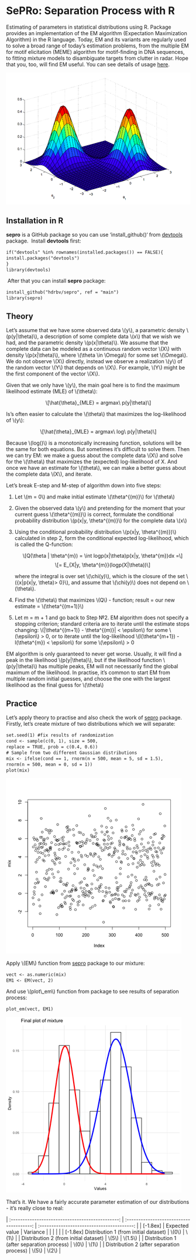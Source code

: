 # SePRo: Separation Process with R

Estimating of parameters in statistical distributions using R. 
Package provides an implementation of the EM algorithm (Expectation Maximization
Algorithm) in the R language. Today, EM and its variants are regularly
used to solve a broad range of today’s estimation problems, from the
multiple EM for motif elicitation (MEME) algorithm for motif-finding in
DNA sequences, to fitting mixture models to disambiguate targets from
clutter in radar. Hope that you, too, will find EM useful. You can see
details of usage
[here](https://github.com/hdrbv/sepro/blob/main/Tutorial/sepro-details.pdf/).

![*Example of mixture - 2 Gaussian functions*](graphics/ex1.png)

## Installation in R

**sepro** is a GitHub package so you can use ‘install\_github()‘ from
[devtools](https://cran.r-project.org/web/packages/devtools/index.html)
package.  Install **devtools** first:

    if("devtools" %in% rownames(installed.packages()) == FALSE){
    install.packages("devtools")
    }
    library(devtools)

 After that you can install **sepro** package:

    install_github("hdrbv/sepro", ref = "main")
    library(sepro)

## Theory

Let’s assume that we have some observed data
<span class="math inline">\\(y\\)</span>, a parametric density
<span class="math inline">\\(p(y|\\theta)\\)</span>, a description of
some complete data <span class="math inline">\\(x\\)</span> that we wish
we had, and the parametric density
<span class="math inline">\\(p(x|\\theta)\\)</span>. We assume that the
complete data can be modeled as a continuous random vector
<span class="math inline">\\(X\\)</span> with density
<span class="math inline">\\(p(x|\\theta)\\)</span>, where
<span class="math inline">\\(\\theta \\in \\Omega\\)</span> for some set
<span class="math inline">\\(\\Omega\\)</span>. We do not observe
<span class="math inline">\\(X\\)</span> directly, instead we observe a
realization <span class="math inline">\\(y\\)</span> of the random
vector <span class="math inline">\\(Y\\)</span> that depends on
<span class="math inline">\\(X\\)</span>. For example,
<span class="math inline">\\(Y\\)</span> might be the first component of
the vector <span class="math inline">\\(X\\)</span>.

Given that we only have <span class="math inline">\\(y\\)</span>, the
main goal here is to find the maximum likelihood estimate (MLE) of
<span class="math inline">\\(\\theta\\)</span>:

<span class="math display">\\\[\\hat{\\theta}\_{MLE} = argmax\\
p(y|\\theta)\\\]</span>

Is’s often easier to calculate the
<span class="math inline">\\(\\theta\\)</span> that maximizes the
log-likelihood of <span class="math inline">\\(y\\)</span>:

<span class="math display">\\\[\\hat{\\theta}\_{MLE} = argmax\\ log\\
p(y|\\theta)\\\]</span>

Because <span class="math inline">\\(log()\\)</span> is a monotonically
increasing function, solutions will be the same for both equations. But
sometimes it’s difficult to solve them. Then we can try EM: we make a
guess about the complete data <span class="math inline">\\(X\\)</span>
and solve for the <span class="math inline">\\(\\theta\\)</span> that
maximizes the (expected) log-likelihood of X. And once we have an
estimate for <span class="math inline">\\(\\theta\\)</span>, we can make
a better guess about the complete data
<span class="math inline">\\(X\\)</span>, and iterate.

Let’s break E-step and M-step of algorithm down into five steps:

1.  Let <span class="math inline">\\(m = 0\\)</span> and make initial
    estimate <span class="math inline">\\(\\theta^{(m)}\\)</span> for
    <span class="math inline">\\(\\theta\\)</span>

2.  Given the observed data <span class="math inline">\\(y\\)</span> and
    pretending for the moment that your current guess
    <span class="math inline">\\(\\theta^{(m)}\\)</span> is correct,
    formulate the conditional probability distribution
    <span class="math inline">\\(p(x|y, \\theta^{(m)}\\)</span> for the
    complete data <span class="math inline">\\(x\\)</span>

3.  Using the conditional probability distribution
    <span class="math inline">\\(p(x|y, \\theta^{(m)})\\)</span>
    calculated in step 2, form the conditional expected log-likelihood,
    which is called the Q-function:
    
    <span class="math display">\\\[Q(\\theta | \\theta^{m}) = \\int
    logp(x|\\theta)p(x|y, \\theta^{m})dx =\\\]</span>
    <span class="math display">\\\[= E\_{X|y,
    \\theta^{m}}(logp(X|\\theta))\\\]</span>
    
    where the integral is over set
    <span class="math inline">\\(\\chi(y)\\)</span>, which is the
    closure of the set <span class="math inline">\\({x|p(x|y, \\theta)\>
    0}\\)</span>, and assume that
    <span class="math inline">\\(\\chi(y)\\)</span> does not depend on
    <span class="math inline">\\(\\theta\\)</span>.

4.  Find the <span class="math inline">\\(\\theta\\)</span> that
    maximizes <span class="math inline">\\(Q\\)</span> - function;
    result = our new estimate =
    <span class="math inline">\\(\\theta^{(m+1)}\\)</span>

5.  Let m = m + 1 and go back to Step №2. EM algorithm does not specify
    a stopping criterion; standard criteria are to iterate until the
    estimate stops changing:
    <span class="math inline">\\(|\\theta^{(m+1)} - \\theta^{(m)}| \<
    \\epsilon\\)</span> for some
    <span class="math inline">\\(\\epsilon\\)</span> \> 0, or to iterate
    until the log-likelihood
    <span class="math inline">\\(l(\\theta^{m+1}) - l(\\theta^{m}) \<
    \\epsilon\\)</span> for some
    <span class="math inline">\\(\\epsilon\\)</span> \> 0

EM algorithm is only guaranteed to never get worse. Usually, it will
find a peak in the likelihood
<span class="math inline">\\(p(y|\\theta)\\)</span>, but if the
likelihood function <span class="math inline">\\(p(y|\\theta)\\)</span>
has multiple peaks, EM will not necessarily find the global maximum of
the likelihood. In practise, it’s common to start EM from multiple
random initial guesses, and choose the one with the largest likelihood
as the final guess for <span class="math inline">\\(\\theta\\)</span>

## Practice

Let’s apply theory to practise and also check the work of
[sepro](https://github.com/hdrbv/sepro) package. Firstly, let’s create
mixture of two distributions which we will separate:

    set.seed(1) #fix results of randomization
    cond <- sample(c(0, 1), size = 500, 
    replace = TRUE, prob = c(0.4, 0.6))
    # Sample from two different Gaussian distributions
    mix <- ifelse(cond == 1, rnorm(n = 500, mean = 5, sd = 1.5), 
    rnorm(n = 500, mean = 0, sd = 1))
    plot(mix)

![*Plot of created mixture (result of plot(mix))*](graphics/mix.png)

Apply <span class="math inline">\\(EM\\)</span> function from
[sepro](https://github.com/hdrbv/sepro) package to our mixture:

    vect <- as.numeric(mix)
    EM1 <- EM(vect, 2)

And use <span class="math inline">\\(plot\\\_em\\)</span> function from
package to see results of separation process:

    plot_em(vect, EM1)

![*Plot of separated mixture (result of plot\_em)*](graphics/plot_em.png)

That’s it. We have a fairly accurate parameter estimation of our
distributions - it’s really close to
real:

| :----------------------------------------------: | :--------------------------------------: | :----------------------------------------: |
|                    \[-1.8ex\]                    |              Expected value              |                  Variance                  |
|                                                  |                                          |                                            |
| \[-1.8ex\] Distribution 1 (from initial dataset) | <span class="math inline">\\(0\\)</span> |  <span class="math inline">\\(1\\)</span>  |
|      Distribution 2 (from initial dataset)       | <span class="math inline">\\(5\\)</span> | <span class="math inline">\\(1.5\\)</span> |
|    Distribution 1 (after separation process)     | <span class="math inline">\\(0\\)</span> |  <span class="math inline">\\(1\\)</span>  |
|    Distribution 2 (after separation process)     | <span class="math inline">\\(5\\)</span> |  <span class="math inline">\\(2\\)</span>  |

<span label=""></span>

